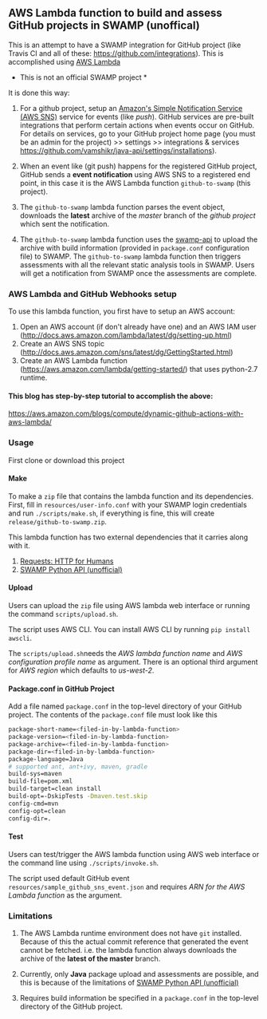 ## AWS Lambda function to build and assess GitHub projects in SWAMP (unoffical)

This is an attempt to have a SWAMP integration for GitHub project (like Travis CI and all of these: https://github.com/integrations).  This is accomplished using [AWS Lambda](https://aws.amazon.com/lambda/)

* This is not an official SWAMP project *

It is done this way:

1. For a github project, setup an [Amazon's Simple Notification Service (AWS SNS)](https://aws.amazon.com/sns/) service for events (like *push*). GitHub services are pre-built integrations that perform certain actions when events occur on GitHub. For details on services, go to your GitHub project home page (you must be an admin for the project) >> settings >> integrations & services https://github.com/vamshikr/java-api/settings/installations).

1. When an event like (git push) happens for the registered GitHub project, GitHub sends a **event notification** using AWS SNS to a registered end point, in this case it is the AWS Lambda function `github-to-swamp` (this project).

1. The `github-to-swamp` lambda function parses the event object, downloads the **latest** archive of the *master* branch of the *github project* which sent the notification.

1. The `github-to-swamp` lambda function uses the [swamp-api](https://github.com/vamshikr/swamp-python-api) to upload the archive with build information (provided in `package.conf` configuration file) to SWAMP. The `github-to-swamp` lambda function then triggers assessments with all the relevant static analysis tools in SWAMP. Users will get a notification from SWAMP once the assessments are complete.


### AWS Lambda and GitHub Webhooks setup

To use this lambda function, you first have to setup an AWS account:

1. Open an AWS account (if don't already have one) and an AWS IAM user (http://docs.aws.amazon.com/lambda/latest/dg/setting-up.html)
1. Create an AWS SNS topic (http://docs.aws.amazon.com/sns/latest/dg/GettingStarted.html)
1. Create an AWS Lambda function (https://aws.amazon.com/lambda/getting-started/) that uses python-2.7 runtime.


#### This blog has step-by-step tutorial to accomplish the above:
https://aws.amazon.com/blogs/compute/dynamic-github-actions-with-aws-lambda/

### Usage

First clone or download this project

#### Make

To make a `zip` file that contains the lambda function and its dependencies. First, fill in `resources/user-info.conf` with your SWAMP login credentials
and run `./scripts/make.sh`, if everything is fine, this will create `release/github-to-swamp.zip`.

This lambda function has two external dependencies that it carries along with it.

1. [Requests: HTTP for Humans](http://docs.python-requests.org/en/master/)
2. [SWAMP Python API (unofficial)](https://github.com/vamshikr/swamp-python-api)

#### Upload

Users can upload the `zip` file using AWS lambda web interface or running the command `scripts/upload.sh`.

The script uses AWS CLI. You can install AWS CLI by running `pip install awscli`.

The `scripts/upload.sh`needs the *AWS lambda function name* and *AWS configuration profile name* as argument. There is an optional third argument for *AWS region* which defaults to *us-west-2*.

#### Package.conf in GitHub Project

Add a file named `package.conf` in the top-level directory of your GitHub project. The contents of the `package.conf` file must look like this
```sh
package-short-name=<filed-in-by-lambda-function>
package-version=<filed-in-by-lambda-function>
package-archive=<filed-in-by-lambda-function>
package-dir=<filed-in-by-lambda-function>
package-language=Java
# supported ant, ant+ivy, maven, gradle
build-sys=maven
build-file=pom.xml
build-target=clean install
build-opt=-DskipTests -Dmaven.test.skip
config-cmd=mvn
config-opt=clean
config-dir=.
```

#### Test
Users can test/trigger the AWS lambda function using AWS web interface or the command line using `./scripts/invoke.sh`.

The script used default GitHub event `resources/sample_github_sns_event.json` and requires *ARN for the AWS Lambda function* as the argument.

### Limitations

1. The AWS Lambda runtime environment does not have `git` installed. Because of this the actual commit reference that generated the event cannot be fetched. i.e. the lambda function always downloads the archive of the **latest of the master** branch.

2. Currently, only **Java** package upload and assessments are possible, and this is because of the limitations of [SWAMP Python API (unofficial)](https://github.com/vamshikr/swamp-python-api)

3. Requires build information be specified in a `package.conf` in the top-level directory of the GitHub project.

